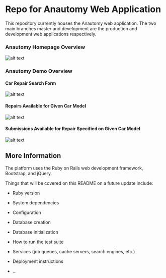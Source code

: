 # Repo for Anautomy Web Application

This repository currently houses the Anautomy web application. The two main branches master and development are the production and development web applications respectively. 

### Anautomy Homepage Overview

![alt text](http://i.imgur.com/lhgK5E8.png "Homepage")

### Anautomy Demo Overview

#### Car Repair Search Form

![alt text](http://i.imgur.com/vODar95.png "Search Car Repair Form")

#### Repairs Available for Given Car Model

![alt text](http://i.imgur.com/P1VCSXJ.png "Repairs Page")

#### Submissions Available for Repair Specified on Given Car Model

![alt text](http://i.imgur.com/CxBcuRS.png "Submissions Page")

## More Information

The platform uses the Ruby on Rails web development framework, Bootstrap, and jQuery. 

Things that will be covered on this README on a future update include:

* Ruby version

* System dependencies

* Configuration

* Database creation

* Database initialization

* How to run the test suite

* Services (job queues, cache servers, search engines, etc.)

* Deployment instructions

* ...
